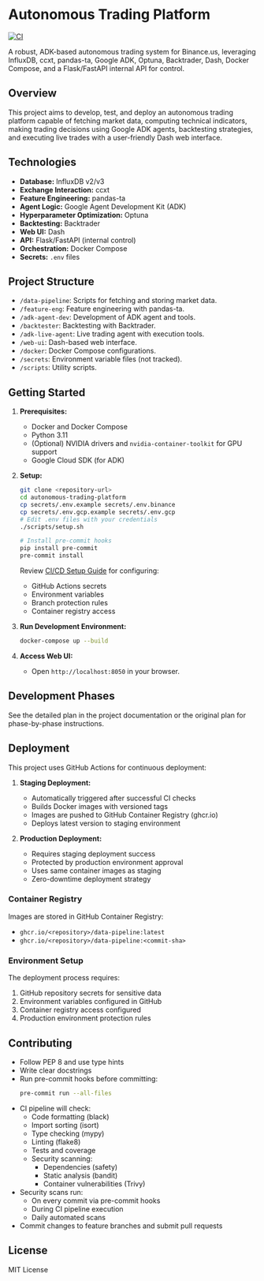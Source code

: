 # Autonomous Trading Platform

[![CI](https://github.com/username/autonomous-trading-platform/actions/workflows/ci.yml/badge.svg)](https://github.com/username/autonomous-trading-platform/actions/workflows/ci.yml)

A robust, ADK-based autonomous trading system for Binance.us, leveraging InfluxDB, ccxt, pandas-ta, Google ADK, Optuna, Backtrader, Dash, Docker Compose, and a Flask/FastAPI internal API for control.

## Overview

This project aims to develop, test, and deploy an autonomous trading platform capable of fetching market data, computing technical indicators, making trading decisions using Google ADK agents, backtesting strategies, and executing live trades with a user-friendly Dash web interface.

## Technologies

- **Database:** InfluxDB v2/v3
- **Exchange Interaction:** ccxt
- **Feature Engineering:** pandas-ta
- **Agent Logic:** Google Agent Development Kit (ADK)
- **Hyperparameter Optimization:** Optuna
- **Backtesting:** Backtrader
- **Web UI:** Dash
- **API:** Flask/FastAPI (internal control)
- **Orchestration:** Docker Compose
- **Secrets:** `.env` files

## Project Structure

- `/data-pipeline`: Scripts for fetching and storing market data.
- `/feature-eng`: Feature engineering with pandas-ta.
- `/adk-agent-dev`: Development of ADK agent and tools.
- `/backtester`: Backtesting with Backtrader.
- `/adk-live-agent`: Live trading agent with execution tools.
- `/web-ui`: Dash-based web interface.
- `/docker`: Docker Compose configurations.
- `/secrets`: Environment variable files (not tracked).
- `/scripts`: Utility scripts.

## Getting Started

1. **Prerequisites:**
   - Docker and Docker Compose
   - Python 3.11
   - (Optional) NVIDIA drivers and `nvidia-container-toolkit` for GPU support
   - Google Cloud SDK (for ADK)

2. **Setup:**
   ```bash
   git clone <repository-url>
   cd autonomous-trading-platform
   cp secrets/.env.example secrets/.env.binance
   cp secrets/.env.gcp.example secrets/.env.gcp
   # Edit .env files with your credentials
   ./scripts/setup.sh

   # Install pre-commit hooks
   pip install pre-commit
   pre-commit install
   ```

   Review [CI/CD Setup Guide](docs/cicd_setup.md) for configuring:
   - GitHub Actions secrets
   - Environment variables
   - Branch protection rules
   - Container registry access

3. **Run Development Environment:**
   ```bash
   docker-compose up --build
   ```

4. **Access Web UI:**
   - Open `http://localhost:8050` in your browser.

## Development Phases

See the detailed plan in the project documentation or the original plan for phase-by-phase instructions.

## Deployment

This project uses GitHub Actions for continuous deployment:

1. **Staging Deployment:**
   - Automatically triggered after successful CI checks
   - Builds Docker images with versioned tags
   - Images are pushed to GitHub Container Registry (ghcr.io)
   - Deploys latest version to staging environment

2. **Production Deployment:**
   - Requires staging deployment success
   - Protected by production environment approval
   - Uses same container images as staging
   - Zero-downtime deployment strategy

### Container Registry

Images are stored in GitHub Container Registry:
- `ghcr.io/<repository>/data-pipeline:latest`
- `ghcr.io/<repository>/data-pipeline:<commit-sha>`

### Environment Setup

The deployment process requires:
1. GitHub repository secrets for sensitive data
2. Environment variables configured in GitHub
3. Container registry access configured
4. Production environment protection rules

## Contributing

- Follow PEP 8 and use type hints
- Write clear docstrings
- Run pre-commit hooks before committing:
  ```bash
  pre-commit run --all-files
  ```
- CI pipeline will check:
  - Code formatting (black)
  - Import sorting (isort)
  - Type checking (mypy)
  - Linting (flake8)
  - Tests and coverage
  - Security scanning:
    * Dependencies (safety)
    * Static analysis (bandit)
    * Container vulnerabilities (Trivy)
- Security scans run:
  - On every commit via pre-commit hooks
  - During CI pipeline execution
  - Daily automated scans
- Commit changes to feature branches and submit pull requests

## License

MIT License
